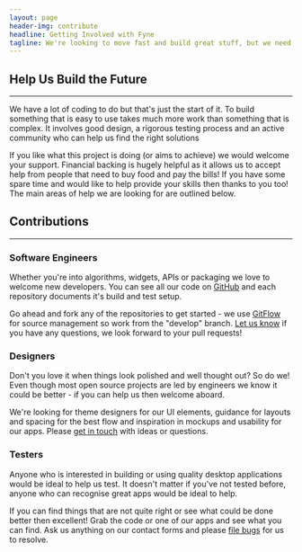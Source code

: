 ```yaml
---
layout: page
header-img: contribute
headline: Getting Involved with Fyne
tagline: We're looking to move fast and build great stuff, but we need help<br>- here's how you can support the project.
---
```


<section class="bg-primary" id="about">
<div class="container">
<div class="row">
<div class="col-lg-12 text-center" markdown="1">

## Help Us Build the Future
<hr class="light">

We have a lot of coding to do but that's just the start of it. To build
something that is easy to use takes much more work than something that is
complex. It involves good design, a rigorous testing process and an active
community who can help us find the right solutions

If you like what this project is doing (or aims to achieve) we would welcome
your support. Financial backing is hugely helpful as it allows us to accept
help from people that need to buy food and pay the bills! If you have some
spare time and would like to help provide your skills then thanks to you too!
The main areas of help we are looking for are outlined below.

</div>
</div>
</div>
</section>

<div class="container">
<div class="row">
<div class="col-lg-12 text-center" markdown="1">

## Contributions
---

</div>
</div>
</div>

<div class="container">
<div class="row">
<div class="col-lg-4 text-center" markdown="1">

<i class="fa fa-4x fa-terminal wow bounceIn text-primary"></i>

### Software Engineers

Whether you're into algorithms, widgets, APIs or packaging we love to
welcome new developers. You can see all our code on
[GitHub](https://github.com/fyne-io/) and each repository documents it's
build and test setup.

Go ahead and fork any of the repositories to get started - we use
[GitFlow](https://datasift.github.io/gitflow/IntroducingGitFlow.html)
for source management so work from the "develop" branch.
<a class="page-scroll" href="#contact">Let us know</a> if you have any
questions, we look forward to your pull requests!

</div>

<div class="col-lg-4 text-center" markdown="1">

<i class="fa fa-4x fa-paint-brush wow bounceIn text-primary"></i>

### Designers

Don't you love it when things look polished and well thought out? So do we!
Even though most open source projects are led by engineers we know it could
be better - if you can help us then welcome aboard.

We're looking for theme designers for our UI elements, guidance for layouts
and spacing for the best flow and inspiration in mockups and usability for
our apps. Please 
<a class="page-scroll" href="#contact">get in touch</a> with ideas or questions.

</div>

<div class="col-lg-4 text-center" markdown="1">

<i class="fa fa-4x fa-bug wow bounceIn text-primary"></i>

### Testers

Anyone who is interested in building or using quality desktop applications
would be ideal to help us test. It doesn't matter if you've not tested before,
anyone who can recognise great apps would be ideal to help.

 If you can find things that are not quite right or see what could be done
better then excellent! Grab the code or one of our apps and see what you can
find. Ask us anything on our contact forms and please
[file bugs](https://github.com/fyne-io/fyne/issues) for us to resolve.

</div>
</div>
</div>

